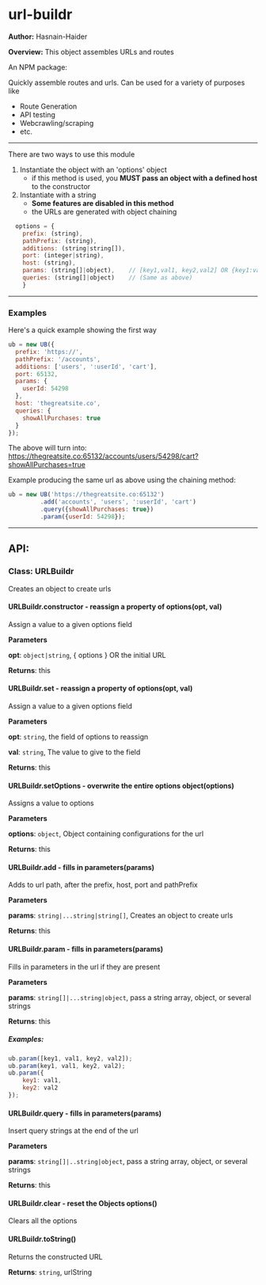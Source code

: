 # url-buildr

**Author:** Hasnain-Haider

**Overview:** This object assembles URLs and routes

An NPM package:

Quickly assemble routes and urls. Can be used for a variety of purposes like

* Route Generation
* API testing
* Webcrawling/scraping
* etc.

_____________________________________________

There are two ways to use this module
1. Instantiate the object with an 'options' object
    * if this method is used, you **MUST pass an object with a defined host** to the constructor
2. Instantiate with a string
    * **Some features are disabled in this method**
    * the URLs are generated with object chaining

```javascript
  options = {
    prefix: (string),
    pathPrefix: (string),
    additions: (string|string[]),
    port: (integer|string),
    host: (string),
    params: (string[]|object),    // [key1,val1, key2,val2] OR {key1:val1, key2:val2}
    queries: (string[]|object)    // (Same as above)
    }
```
  _____________________________________________

### Examples
  Here's a quick example showing the first way
  ```javascript
  ub = new UB({
    prefix: 'https://',
    pathPrefix: '/accounts',
    additions: ['users', ':userId', 'cart'],
    port: 65132,
    params: {
      userId: 54298
    },
    host: 'thegreatsite.co',
    queries: {
      showAllPurchases: true
    }
  });
  ```
  The above will turn into: https://thegreatsite.co:65132/accounts/users/54298/cart?showAllPurchases=true

  Example producing the same url as above using the chaining method:
  ```javascript
  ub = new UB('https://thegreatsite.co:65132')
           .add('accounts', 'users', ':userId', 'cart')
           .query({showAllPurchases: true})
           .param({userId: 54298});
  ```

_____________________________________________
## API:

### Class: URLBuildr
Creates an object to create urls

#### URLBuildr.constructor - reassign a property of options(opt, val)

Assign a value to a given options field

**Parameters**

**opt**: `object|string`, { options } OR the initial URL

**Returns**: this

#### URLBuildr.set - reassign a property of options(opt, val)

Assign a value to a given options field

**Parameters**

**opt**: `string`, the field of options to reassign

**val**: `string`, The value to give to the field

**Returns**: this

#### URLBuildr.setOptions - overwrite the entire options object(options)

Assigns a value to options

**Parameters**

**options**: `object`, Object containing configurations for the url

**Returns**: this

#### URLBuildr.add - fills in parameters(params)

Adds to url path, after the prefix, host, port and pathPrefix

**Parameters**

**params**: `string|...string|string[]`, Creates an object to create urls

**Returns**: this

#### URLBuildr.param - fills in parameters(params)

Fills in parameters in the url if they are present

**Parameters**

**params**: `string[]|...string|object`, pass a string array, object, or several strings

**Returns**: this

##### Examples:
```javascript
ub.param([key1, val1, key2, val2]);
ub.param(key1, val1, key2, val2);
ub.param({
    key1: val1,
    key2: val2
});
```

#### URLBuildr.query - fills in parameters(params)

Insert query strings at the end of the url

**Parameters**

**params**: `string[]|..string|object`, pass a string array, object, or several strings

**Returns**: this

#### URLBuildr.clear - reset the Objects options()

Clears all the options


#### URLBuildr.toString()

Returns the constructed URL

**Returns**: `string`, urlString
